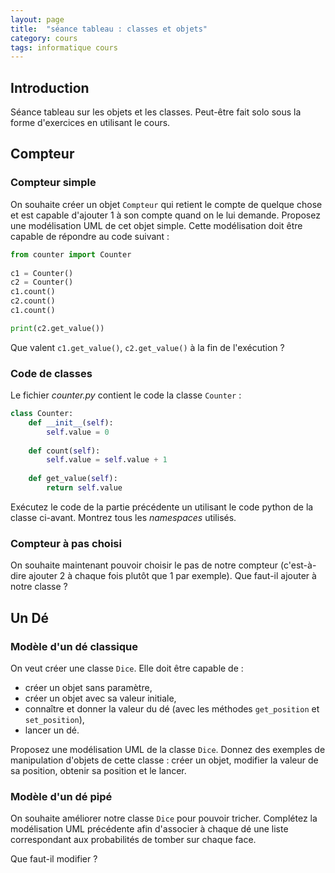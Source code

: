 ```yaml
---
layout: page
title:  "séance tableau : classes et objets"
category: cours
tags: informatique cours 
---
```


## Introduction

Séance tableau sur les objets et les classes. Peut-être fait solo sous la forme d'exercices en utilisant le cours.

## Compteur

### Compteur simple

On souhaite créer un objet `Compteur` qui retient le compte de quelque chose et est capable d'ajouter 1 à son
compte quand on le lui demande.
Proposez une modélisation UML de cet objet simple. Cette modélisation doit être capable de répondre au code suivant :

``` python
from counter import Counter
    
c1 = Counter()
c2 = Counter()
c1.count()
c2.count()
c1.count()

print(c2.get_value())
```

Que valent `c1.get_value()`, `c2.get_value()` à la fin de l'exécution ?

### Code de classes

Le fichier *counter.py* contient le code la classe `Counter` :

``` python
class Counter:
    def __init__(self):
        self.value = 0
           
    def count(self):
        self.value = self.value + 1
    
    def get_value(self):
        return self.value
```

Exécutez le code de la partie précédente un utilisant le code python de la classe ci-avant. Montrez tous les *namespaces* utilisés.

### Compteur à pas choisi

On souhaite maintenant pouvoir choisir le pas de notre compteur (c'est-à-dire ajouter 2 à chaque fois plutôt que 1 par
exemple). Que faut-il ajouter à notre classe ?

## Un Dé

### Modèle d'un dé classique

On veut créer une classe `Dice`. Elle doit être capable de :

* créer un objet sans paramètre,
* créer un objet avec sa valeur initiale,
* connaître et donner la valeur du dé (avec les méthodes `get_position` et `set_position`),
* lancer un dé.

Proposez une modélisation UML de la classe `Dice`. Donnez des exemples de manipulation d'objets de cette classe :
créer un objet, modifier la valeur de sa position, obtenir sa position et le lancer.

### Modèle d'un dé pipé

On souhaite améliorer notre classe `Dice` pour pouvoir tricher. Complétez la modélisation UML précédente afin
d'associer à chaque dé une liste correspondant aux probabilités de tomber sur chaque face.

Que faut-il modifier ?
